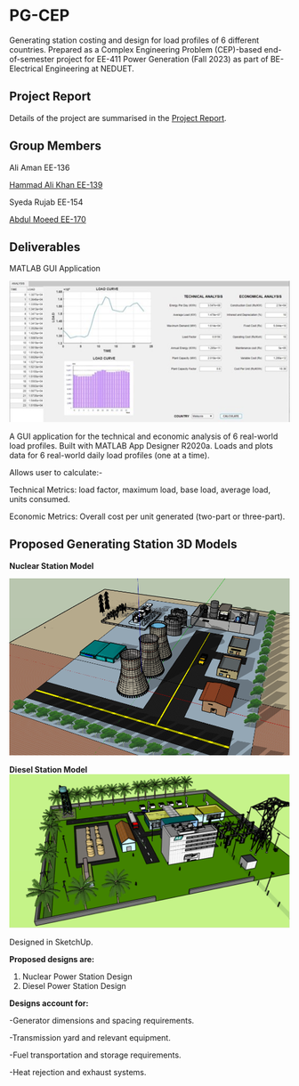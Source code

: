 # PG-CEP
Generating station costing and design for load profiles of 6 different countries. Prepared as a Complex Engineering Problem (CEP)-based end-of-semester project for EE-411 Power Generation (Fall 2023) as part of BE-Electrical Engineering at NEDUET.

## Project Report
Details of the project are summarised in the [Project Report](https://github.com/moeed17/PG-CEP/blob/main/PG%20CEP%20Report.pdf).

## Group Members
Ali Aman EE-136

[Hammad Ali Khan EE-139](https://github.com/hammaad2002) 

Syeda Rujab EE-154

[Abdul Moeed EE-170](https://github.com/moeed17)

## Deliverables
MATLAB GUI Application

![My Image](Picture1.jpg)

A GUI application for the technical and economic analysis of 6 real-world load profiles. Built with MATLAB App Designer R2020a.
Loads and plots data for 6 real-world daily load profiles (one at a time).

Allows user to calculate:-

Technical Metrics: load factor, maximum load, base load, average load, units consumed.

Economic Metrics: Overall cost per unit generated (two-part or three-part).

## Proposed Generating Station 3D Models
**Nuclear Station Model**

![My Image](nuclear.PNG)

**Diesel Station Model**
![My Image](diesel.PNG)

Designed in SketchUp.


**Proposed designs are:**
1. Nuclear Power Station Design
2. Diesel Power Station Design

**Designs account for:**

-Generator dimensions and spacing requirements.

-Transmission yard and relevant equipment.

-Fuel transportation and storage requirements.

-Heat rejection and exhaust systems.
